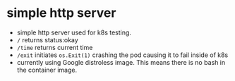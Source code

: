 # simple http server
- simple http server used for k8s testing.
- <code>/</code> returns status:okay
- <code>/time</code> returns current time
- <code>/exit</code> initiates <code>os.Exit(1)</code> crashing the pod causing it to fail inside of k8s
- currently using Google distroless image. This means there is no bash in the container image.
